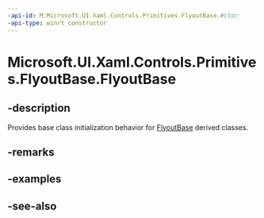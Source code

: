 ```yaml
---
-api-id: M:Microsoft.UI.Xaml.Controls.Primitives.FlyoutBase.#ctor
-api-type: winrt constructor
---
```


<!-- Method syntax
protected FlyoutBase()
-->

# Microsoft.UI.Xaml.Controls.Primitives.FlyoutBase.FlyoutBase

## -description
Provides base class initialization behavior for [FlyoutBase](flyoutbase.md) derived classes.

## -remarks

## -examples

## -see-also
